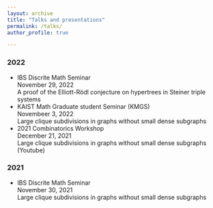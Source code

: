 ```yaml
---
layout: archive
title: "Talks and presentations"
permalink: /talks/
author_profile: true

---
```


### 2022

* IBS Discrite Math Seminar   
November 29, 2022   
A proof of the Elliott-Rödl conjecture on hypertrees in Steiner triple systems
* KAIST Math Graduate student Seminar (KMGS)  
Novembeer 3, 2022  
Large clique subdivisions in graphs without small dense subgraphs
* 2021 Combinatorics Workshop  
December 21, 2021  
Large clique subdivisions in graphs without small dense subgraphs (Youtube)

### 2021

* IBS Discrite Math Seminar  
November 30, 2021  
Large clique subdivisions in graphs without small dense subgraphs  


